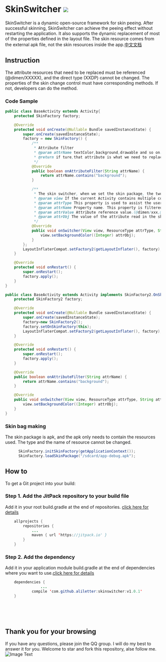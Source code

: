 # SkinSwitcher  [![](https://jitpack.io/v/aliletter/skinswitcher.svg)](https://jitpack.io/#aliletter/skinswitcher)
SkinSwitcher is a dynamic open-source framework for skin peeing. After successful skinning, SkinSwitcher can achieve the peeing effect without restarting the application. It also supports the dynamic replacement of most of the properties defined in the layout file. The skin resource comes from the external apk file, not the skin resources inside the app.[中文文档](https://github.com/aliletter/SkinSwitcher/blob/master/README_CHINESE.md)
## Instruction
The attribute resources that need to be replaced must be referenced (@dimen/XXXXX), and the direct type (XXDP) cannot be changed. The properties of the skin change control must have corresponding methods. If not, developers can do the method.
### Code Sample
```Java
public class BaseActivity extends Activity{
    protected SkinFactory factory;

    @Override
    protected void onCreate(@Nullable Bundle savedInstanceState) {
        super.onCreate(savedInstanceState);
        factory = new SkinFactory() {
            /**
             * Attribute filter
             * @param attrName textColor,background,drawable and so on.
             * @return if ture,that attribute is what we need to replace.
             */
            @Override
            public boolean onAttributeFilter(String attrName) {
                return attrName.contains("background");
            }

            /**
             * The skin switcher, when we set the skin package, the two methods (onAttributeFilter, onSwitcher) will be called.
             * @param view If the current Activity contains multiple controls that need to be changed, this method also corresponds to the number of times the user needs to determine the type of the view.
             * @param attrType This property is used to assist the user to determine the type of resource that the current view needs to replace. (string,mipmap,drawable,dimen,color and so on)
             * @param attrName Property name. This property is filtered through the onAttributeFilter method. The user can set the properties of the View by calling the corresponding method to achieve the purpose of skin change.（textColor,background,drawable and so on）
             * @param attrValue Attribute reference value.(@dimen/xxx,@color/xxxx,@mimap/xxxx and so on)
             * @param attrObj The value of the attribute read in the skin package.
             */
            @Override
            public void onSwitcher(View view, ResourceType attrType, String attrName, String attrValue, Object attrObj) {
                view.setBackgroundColor((Integer) attrObj);
            }
        };
        LayoutInflaterCompat.setFactory2(getLayoutInflater(), factory);
    }

    @Override
    protected void onRestart() {
        super.onRestart();
        factory.apply();
    }
}
```

```Java
public class BaseActivity extends Activity implements SkinFactory2.OnSkinFactory {
    protected SkinFactory2 factory;

    @Override
    protected void onCreate(@Nullable Bundle savedInstanceState) {
        super.onCreate(savedInstanceState);
        factory=new SkinFactory2();
        factory.setOnSkinFactory(this);
        LayoutInflaterCompat.setFactory2(getLayoutInflater(), factory);
    }

    @Override
    protected void onRestart() {
        super.onRestart();
        factory.apply();
    }

    @Override
    public boolean onAttributeFilter(String attrName) {
        return attrName.contains("background");
    }

    @Override
    public void onSwitcher(View view, ResourceType attrType, String attrName, String attrValue, Object attrObj) {
        view.setBackgroundColor((Integer) attrObj);
    }
}

```
### Skin bag making
The skin package is apk, and the apk only needs to contain the resources used. The type and the name of resource cannot be changed. 
```Java
      SkinFactory.initSkinFactory(getApplicationContext());
      SkinFactory.loadSkinPackage("/sdcard/app-debug.apk");
```
## How to
To get a Git project into your build:
### Step 1. Add the JitPack repository to your build file
Add it in your root build.gradle at the end of repositories.   [click here for details](https://github.com/aliletter/CarouselBanner/blob/master/root_build.gradle.png)
```Java
	allprojects {
		repositories {
			...
			maven { url 'https://jitpack.io' }
		}
	}
```
### Step 2. Add the dependency
Add it in your application module build.gradle at the end of dependencies where you want to use.[click here for details](https://github.com/aliletter/CarouselBanner/blob/master/application_build.gradle.png)
```Java
	dependencies {
                ...
	        compile 'com.github.aliletter:skinswitcher:v1.0.1'
	}
```
<br><br><br>
## Thank you for your browsing
If you have any questions, please join the QQ group. I will do my best to answer it for you. Welcome to star and fork this repository, alse follow me.
<br>
![Image Text](https://github.com/aliletter/CarouselBanner/blob/master/qq_group.png)
 
